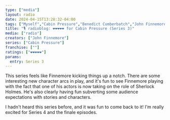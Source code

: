 ```yaml
---
type: ["media"]
layout: radio
date: 2024-04-15T13:28:32-04:00
tags: ["Myself","Cabin Pressure","Benedict Cumberbatch","John Finnemore"]
title: "🎙️ radioblog: ❤️❤️❤️❤️❤️ for Cabin Pressure (Series 3)"
media: ["radio"]
creators: ["John Finnemore"]
series: ["Cabin Pressure"]
franchise: [""]
ratings: ["❤️❤️❤️❤️❤️"]
params:
  entry: Series 3
---
```

This series feels like Finnemore kicking things up a notch. There are some interesting new character arcs in play, and it's fun to see Finnemore playing with the fact that one of his actors is now taking on the role of Sherlock Holmes. He's also clearly having fun subverting some audience expectations with stories and characters.

I hadn't heard this series before, and it was fun to come back to it! I'm really excited for Series 4 and the finale episodes.
